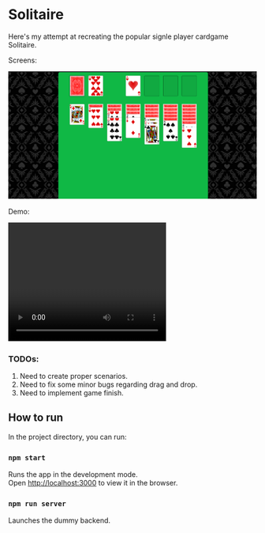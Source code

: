 # Solitaire

Here's my attempt at recreating the popular signle player cardgame Solitaire.

Screens: 

![alt text](image.png)

Demo: 

<video width="320" height="240" controls>
  <source src="/solitaire_demo.mp4" type="video/mp4">
  Your browser does not support the video tag.
</video>

### TODOs: 

1. Need to create proper scenarios. 
2. Need to fix some minor bugs regarding drag and drop.
3. Need to implement game finish. 

## How to run

In the project directory, you can run:

### `npm start`

Runs the app in the development mode.\
Open [http://localhost:3000](http://localhost:3000) to view it in the browser.

### `npm run server`

Launches the dummy backend. 

